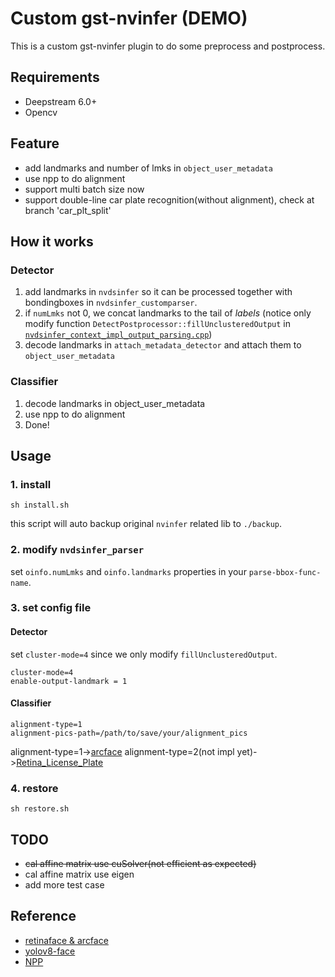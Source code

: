 <!--
 * @Author: zhouyuchong
 * @Date: 2024-02-26 14:51:58
 * @Description: 
 * @LastEditors: zhouyuchong
 * @LastEditTime: 2024-10-18 17:26:27
-->
# Custom gst-nvinfer (DEMO)
This is a custom gst-nvinfer plugin to do some preprocess and postprocess.

## Requirements
+ Deepstream 6.0+
+ Opencv

## Feature
+ add landmarks and number of lmks in `object_user_metadata`
+ use npp to do alignment
+ support multi batch size now
+ support double-line car plate recognition(without alignment), check at branch 'car_plt_split'


## How it works
### Detector
1. add landmarks in `nvdsinfer` so it can be processed together with bondingboxes in `nvdsinfer_customparser`. 
2. if `numLmks` not 0, we concat landmarks to the tail of *labels* (notice only modify function `DetectPostprocessor::fillUnclusteredOutput` in [`nvdsinfer_context_impl_output_parsing.cpp`](https://github.com/zhouyuchong/gst-nvinfer-custom/blob/40102b2ec323cf613ce202f213b31caff8189a52/nvdsinfer/nvdsinfer_context_impl_output_parsing.cpp#L490))
3. decode landmarks in `attach_metadata_detector` and attach them to `object_user_metadata`

### Classifier
1. decode landmarks in object_user_metadata
2. use npp to do alignment
3. Done!

## Usage
### 1. install
```
sh install.sh
```
this script will auto backup original `nvinfer` related lib to `./backup`.

### 2. modify `nvdsinfer_parser`
   set `oinfo.numLmks` and `oinfo.landmarks` properties in your `parse-bbox-func-name`.


### 3. set config file

#### Detector
set `cluster-mode=4` since we only modify `fillUnclusteredOutput`.
```
cluster-mode=4
enable-output-landmark = 1
```

#### Classifier
```
alignment-type=1
alignment-pics-path=/path/to/save/your/alignment_pics
```

alignment-type=1->[arcface](https://github.com/deepinsight/insightface)
alignment-type=2(not impl yet)->[Retina_License_Plate](https://github.com/gm19900510/Pytorch_Retina_License_Plate)

### 4. restore
```
sh restore.sh
```

## TODO
+ ~~cal affine matrix use cuSolver(not efficient as expected)~~
+ cal affine matrix use eigen
+ add more test case

## Reference
+ [retinaface & arcface](https://github.com/deepinsight/insightface)
+ [yolov8-face](https://github.com/derronqi/yolov8-face)
+ [NPP](https://docs.nvidia.com/cuda/archive/10.1/npp/index.html)